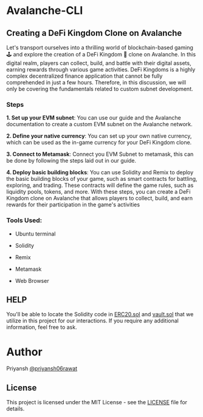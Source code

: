 # Avalanche-CLI
## Creating a DeFi Kingdom Clone on Avalanche
Let's transport ourselves into a thrilling world of blockchain-based gaming 🕹️ and explore the creation of a DeFi Kingdom 🏰 clone on Avalanche. In this digital realm, players can collect, build, and battle with their digital assets, earning rewards through various game activities.
DeFi Kingdoms is a highly complex decentralized finance application that cannot be fully comprehended in just a few hours. Therefore, in this discussion, we will only be covering the fundamentals related to custom subnet development.
### Steps
**1. Set up your EVM subnet**: You can use our guide and the Avalanche documentation to create a custom EVM subnet on the Avalanche network.

**2. Define your native currency**: You can set up your own native currency, which can be used as the in-game currency for your DeFi Kingdom clone.

**3. Connect to Metamask**: Connect you EVM Subnet to metamask, this can be done by following the steps laid out in our guide.

**4. Deploy basic building blocks**: You can use Solidity and Remix to deploy the basic building blocks of your game, such as smart contracts for battling, exploring, and trading. These contracts will define the game rules, such as liquidity pools, tokens, and more.
With these steps, you can create a DeFi Kingdom clone on Avalanche that allows players to collect, build, and earn rewards for their participation in the game's activities
### Tools Used:
* Ubuntu terminal

* Solidity

* Remix

* Metamask

* Web Browser
## HELP
You'll be able to locate the Solidity code in [ERC20.sol](ERC20.sol) and [vault.sol](vault.sol) that we utilize in this project for our interactions. If you require any additional information, feel free to ask.
# Author
Priyansh [@priyansh06rawat](https://github.com/priyansh06rawat)

## License

This project is licensed under the MIT License - see the [LICENSE](LICENSE) file for details.
